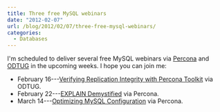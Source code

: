```yaml
---
title: Three free MySQL webinars
date: "2012-02-07"
url: /blog/2012/02/07/three-free-mysql-webinars/
categories:
  - Databases
---
```

I'm scheduled to deliver several free MySQL webinars via [Percona](http://www.percona.com/) and [ODTUG](http://odtug.com/) in the upcoming weeks. I hope you can join me:

*   February 16---[Verifying Replication Integrity with Percona Toolkit](https://www3.gotomeeting.com/register/897093158) via ODTUG.
*   February 22---[EXPLAIN Demystified](http://www.percona.com/webinars/2012-02-22-explain-demystified/) via Percona.
*   March 14---[Optimizing MySQL Configuration](http://www.percona.com/webinars/2012-03-14-optimizing-mysql-configuration/) via Percona.



